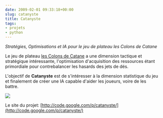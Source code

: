 ```yaml
---
date: 2009-02-01 09:33:18+00:00
slug: catanyste
title: Catanyste
tags:
- projets
- python
---
```


_Stratégies, Optimisations et IA pour le jeu de plateau les Colons de Catane_

Le jeu de plateau [les Colons de Catane](http://fr.wikipedia.org/wiki/Les_Colons_de_Catane) a une dimension tactique et stratégique intéressante, l'optimisation d'acquisition des ressources étant primordiale pour contrebalancer les hasards des jets de dés.

L'objectif de **Catanyste** est de s'intéresser à la dimension statistique du jeu et finalement de créer une IA capable d'aider les joueurs, voire de les battre.

![](http://catanyste.googlecode.com/files/20090220--v0-0-13.png)

Le site du projet: [http://code.google.com/p/catanyste/](http://code.google.com/p/catanyste/)
